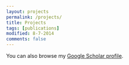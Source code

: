```yaml
---
layout: projects
permalink: /projects/
title: Projects
tags: [publications]
modified: 8-7-2014
comments: false
---
```


You can also browse my <a href="https://scholar.google.es/citations?user=xpNu7vMAAAAJ" target="_blank">Google Scholar profile</a>.
